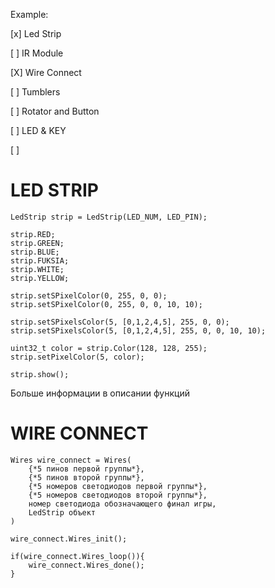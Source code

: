 Example:

[x] Led Strip

[ ] IR Module

[X] Wire Connect

[ ] Tumblers

[ ] Rotator and Button

[ ] LED & KEY

[ ] 

# LED STRIP
```
LedStrip strip = LedStrip(LED_NUM, LED_PIN);

strip.RED;
strip.GREEN;
strip.BLUE;
strip.FUKSIA;
strip.WHITE;
strip.YELLOW;

strip.setSPixelColor(0, 255, 0, 0);
strip.setSPixelColor(0, 255, 0, 0, 10, 10);

strip.setSPixelsColor(5, [0,1,2,4,5], 255, 0, 0);
strip.setSPixelsColor(5, [0,1,2,4,5], 255, 0, 0, 10, 10);

uint32_t color = strip.Color(128, 128, 255);
strip.setPixelColor(5, color);

strip.show();
```
Больше информации в описании функций

# WIRE CONNECT

```
Wires wire_connect = Wires(
    {*5 пинов первой группы*},
    {*5 пинов второй группы*},
    {*5 номеров светодиодов первой группы*},
    {*5 номеров светодиодов второй группы*},
    номер светодиода обозначающего финал игры,
    LedStrip объект
)
```

```
wire_connect.Wires_init();

if(wire_connect.Wires_loop()){
    wire_connect.Wires_done();
}
```

